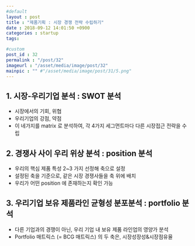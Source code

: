 ```yaml
---
#default
layout : post
title : "제품기획 : 시장 경쟁 전략 수립하기"
date : 2018-09-12 14:01:50 +0900
categories : startup
tags:

#custom
post_id : 32
permalink : "/post/32"
imageurl : "/asset/media/image/post/32"
mainpic : "" #"/asset/media/image/post/31/5.png"
---
```


## 1. 시장-우리기업 분석 : SWOT 분석
- 시장에서의 기회, 위협
- 우리기업의 강점, 약점
- 이 네가지를 matrix 로 분석하여, 각 4가지 세그먼트마다 다른 시장접근 전략을 수립

## 2. 경쟁사 사이 우리 위상 분석 : position 분석
- 우리의 핵심 제품 특성 2~3 가지 선정해 축으로 설정
- 설정된 축을 기준으로, 같은 시장 경쟁사들을 축 위에 배치
- 우리가 어떤 position 에 존재하는지 확인 가능

## 3. 우리기업 보유 제품라인 균형성 분포분석 : portfolio 분석
- 다른 기업과의 경쟁이 아닌, 우리 기업 내 보유 제품 라인업의 영양가 분석
- Portfolio 매트릭스 (= BCG 매트릭스) 의 두 축은, 시장성장성&시장점유율
